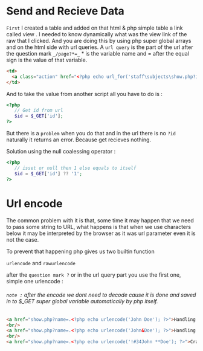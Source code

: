 # Send and Recieve Data
`First` I created a table and added on that html & php simple table a link called view
. I needed to know dynamically what was the view link of the raw that I clicked. And
 you are doing this by using php super global arrays and on the html side with url
  queries. A `url query` is the part of the url after the question mark `_/page?*=_` * is
   the variable name and = after the equal sign is the value of that variable.
   
```html
<td>
  <a class="action" href="<?php echo url_for('staff\subjects\show.php?id=') . subject['id']; ?>">View</a>
</td>
```

And to take the value from another script all you have to do is :

```php
<?php 
   // Get id from url
   $id = $_GET['id'];
?>
```

But there is a `problem` when you do that and in the url there is no `?id` naturally it
 returns an error. Because get recieves nothing.
 
 Solution using the null coalessing operator :
 

 ```php
<?php 
    // isset or null then 1 else equals to itself
    $id = $_GET['id'] ?? '1';
 ?>
 ```

# Url encode

The common problem with it is that, some time it may happen that we need to pass some string to URL, what happens is that when we use characters below it may be interpreted by the browser as it was url parameter even it is not the case.

To prevent that happening php gives us two builtin function

`urlencode` and `rawurlencode` 

after the `question mark ?` or in the url query part you use the first one, simple one urlencode :

###### `note :` after the encode we dont need to decode cause it is done and saved in to $_GET super global variable automatically by php itself.

```html
<a href="show.php?name=.<?php echo urlencode('John Doe'); ?>">Handling Space</a>
<br/>
<a href="show.php?name=.<?php echo urlencode('John&Doe'); ?>">Handling & Sign</a>
<br/>
<a href="show.php?name=.<?php echo urlencode('!#34John **Doe'); ?>">Crazy Characters</a>
```


























